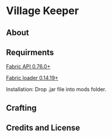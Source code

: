 # Village Keeper

## About

## Requirments
[Fabric API 0.76.0+](https://fabricmc.net/use/installer/)  

[Fabric loader 0.14.19+](https://fabricmc.net/use/installer/)  

Installation: Drop .jar file into mods folder.

## Crafting

## Credits and License
